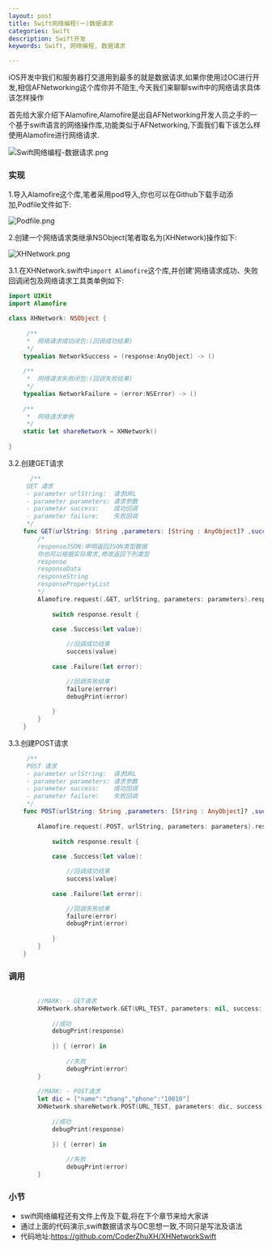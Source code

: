 ```yaml
---
layout: post
title: Swift网络编程(一)数据请求
categories: Swift
description: Swift开发
keywords: Swift, 网络编程, 数据请求

---
```


iOS开发中我们和服务器打交道用到最多的就是数据请求,如果你使用过OC进行开发,相信AFNetworking这个库你并不陌生,今天我们来聊聊swift中的网络请求具体该怎样操作

首先给大家介绍下Alamofire,Alamofire是出自AFNetworking开发人员之手的一个基于swift语言的网络操作库,功能类似于AFNetworking,下面我们看下该怎么样使用Alamofire进行网络请求.

![Swift网络编程-数据请求.png](http://upload-images.jianshu.io/upload_images/2229730-2929d711fb32a835.png?imageMogr2/auto-orient/strip%7CimageView2/2/w/1240)



###	实现

1.导入Alamofire这个库,笔者采用pod导入,你也可以在Github下载手动添加,Podfile文件如下:

![Podfile.png](http://upload-images.jianshu.io/upload_images/2229730-032a49cc2d0eca23.png?imageMogr2/auto-orient/strip%7CimageView2/2/w/1240)

2.创建一个网络请求类继承NSObject(笔者取名为(XHNetwork)操作如下:

![XHNetwork.png](http://upload-images.jianshu.io/upload_images/2229730-e9a7f41448e84a43.png?imageMogr2/auto-orient/strip%7CimageView2/2/w/1240)

3.1.在XHNetwork.swift中`import Alamofire`这个库,并创建'网络请求成功、失败回调闭包及网络请求工具类单例如下:

```swift
import UIKit
import Alamofire

class XHNetwork: NSObject {
    
     /**
     *  网络请求成功闭包:(回调成功结果)
     */
    typealias NetworkSuccess = (response:AnyObject) -> ()
    
    /**
     *  网络请求失败闭包:(回调失败结果)
     */
    typealias NetworkFailure = (error:NSError) -> ()
    
    /**
     *  网络请求单例
     */
    static let shareNetwork = XHNetwork()
    
}
```

3.2.创建GET请求

```swift
      /**
     GET 请求
     - parameter urlString:  请求URL
     - parameter parameters: 请求参数
     - parameter success:    成功回调
     - parameter failure:    失败回调
     */
    func GET(urlString: String ,parameters: [String : AnyObject]? ,success: NetworkSuccess, failure: NetworkFailure){
        /*
        responseJSON:申明返回JSON类型数据
        你也可以根据实际需求,修改返回下列类型
        response
        responseData
        responseString
        responsePropertyList
        */
        Alamofire.request(.GET, urlString, parameters: parameters).responseJSON { response in
            
            switch response.result {
                
            case .Success(let value):

                //回调成功结果
                success(value)
                
            case .Failure(let error):

                //回调失败结果
                failure(error)
                debugPrint(error)
                
            }
        }
    }

```

3.3.创建POST请求

```swift
     /**
     POST 请求
     - parameter urlString:  请求URL
     - parameter parameters: 请求参数
     - parameter success:    成功回调
     - parameter failure:    失败回调
     */
    func POST(urlString: String ,parameters: [String : AnyObject]? ,success: NetworkSuccess, failure: NetworkFailure) {
        
        Alamofire.request(.POST, urlString, parameters: parameters).responseJSON { response in
            
            switch response.result {
                
            case .Success(let value):

                //回调成功结果
                success(value)
                
            case .Failure(let error):

                //回调失败结果
                failure(error)
                debugPrint(error)
                
            }
        }
    }
```
###	调用

```swift
        
        //MARK: - GET请求
        XHNetwork.shareNetwork.GET(URL_TEST, parameters: nil, success: { (response) in
            
            //成功
            debugPrint(response)
            
            }) { (error) in
                
                //失败
                debugPrint(error)
        }
        
        //MARK: - POST请求
        let dic = ["name":"zhang","phone":"10010"]
        XHNetwork.shareNetwork.POST(URL_TEST, parameters: dic, success: { (response) in
            
            //成功
            debugPrint(response)
            
            }) { (error) in
                
                //失败
                debugPrint(error)
        }
```

###	小节

*    swift网络编程还有文件上传及下载,将在下个章节来给大家讲
*    通过上面的代码演示,swift数据请求与OC思想一致,不同只是写法及语法
*    代码地址:<https://github.com/CoderZhuXH/XHNetworkSwift>